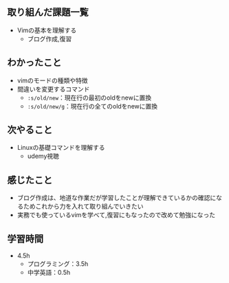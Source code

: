 ## 取り組んだ課題一覧
- Vimの基本を理解する
  - ブログ作成,復習
## わかったこと
- vimのモードの種類や特徴
- 間違いを変更するコマンド
  - `:s/old/new`：現在行の最初のoldをnewに置換
  - `:s/old/new/g`：現在行の全てのoldをnewに置換
## 次やること
- Linuxの基礎コマンドを理解する
  - udemy視聴
## 感じたこと
- ブログ作成は、地道な作業だが学習したことが理解できているかの確認になるためこれから力を入れて取り組んでいきたい
- 実務でも使っているvimを学べて,復習にもなったので改めて勉強になった
## 学習時間
- 4.5h
  - プログラミング：3.5h
  - 中学英語：0.5h
